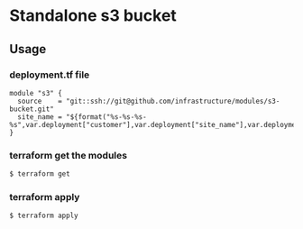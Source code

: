 # Standalone s3 bucket
## Usage

### deployment.tf file
```hcl
module "s3" {
  source    = "git::ssh://git@github.com/infrastructure/modules/s3-bucket.git"
  site_name = "${format("%s-%s-%s-%s",var.deployment["customer"],var.deployment["site_name"],var.deployment["region"],var.deployment["aws_account_id"])}"
}
```

### terraform get the modules

```bash
$ terraform get
```

### terraform apply

```bash
$ terraform apply
```

